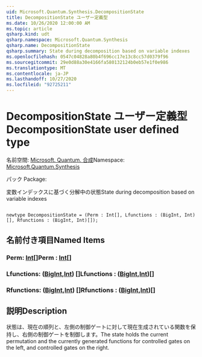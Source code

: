 ```yaml
---
uid: Microsoft.Quantum.Synthesis.DecompositionState
title: DecompositionState ユーザー定義型
ms.date: 10/26/2020 12:00:00 AM
ms.topic: article
qsharp.kind: udt
qsharp.namespace: Microsoft.Quantum.Synthesis
qsharp.name: DecompositionState
qsharp.summary: State during decomposition based on variable indexes
ms.openlocfilehash: 0547c04828a80b4f696cc17e13c8cc57d0379f96
ms.sourcegitcommit: 29e0d88a30e4166fa580132124b0eb57e1f0e986
ms.translationtype: MT
ms.contentlocale: ja-JP
ms.lasthandoff: 10/27/2020
ms.locfileid: "92725211"
---
```

# <a name="decompositionstate-user-defined-type"></a><span data-ttu-id="0164e-102">DecompositionState ユーザー定義型</span><span class="sxs-lookup"><span data-stu-id="0164e-102">DecompositionState user defined type</span></span>

<span data-ttu-id="0164e-103">名前空間: [Microsoft. Quantum. 合成](xref:Microsoft.Quantum.Synthesis)</span><span class="sxs-lookup"><span data-stu-id="0164e-103">Namespace: [Microsoft.Quantum.Synthesis](xref:Microsoft.Quantum.Synthesis)</span></span>

<span data-ttu-id="0164e-104">パック [](https://nuget.org/packages/)</span><span class="sxs-lookup"><span data-stu-id="0164e-104">Package: [](https://nuget.org/packages/)</span></span>


<span data-ttu-id="0164e-105">変数インデックスに基づく分解中の状態</span><span class="sxs-lookup"><span data-stu-id="0164e-105">State during decomposition based on variable indexes</span></span>

```qsharp

newtype DecompositionState = (Perm : Int[], Lfunctions : (BigInt, Int)[], Rfunctions : (BigInt, Int)[]);
```



## <a name="named-items"></a><span data-ttu-id="0164e-106">名前付き項目</span><span class="sxs-lookup"><span data-stu-id="0164e-106">Named Items</span></span>

### <a name="perm--int"></a><span data-ttu-id="0164e-107">Perm: [Int](xref:microsoft.quantum.lang-ref.int)[]</span><span class="sxs-lookup"><span data-stu-id="0164e-107">Perm : [Int](xref:microsoft.quantum.lang-ref.int)[]</span></span>


### <a name="lfunctions--bigintint"></a><span data-ttu-id="0164e-108">Lfunctions: ([BigInt](xref:microsoft.quantum.lang-ref.bigint),[Int](xref:microsoft.quantum.lang-ref.int)) []</span><span class="sxs-lookup"><span data-stu-id="0164e-108">Lfunctions : ([BigInt](xref:microsoft.quantum.lang-ref.bigint),[Int](xref:microsoft.quantum.lang-ref.int))[]</span></span>


### <a name="rfunctions--bigintint"></a><span data-ttu-id="0164e-109">Rfunctions: ([BigInt](xref:microsoft.quantum.lang-ref.bigint),[Int](xref:microsoft.quantum.lang-ref.int)) []</span><span class="sxs-lookup"><span data-stu-id="0164e-109">Rfunctions : ([BigInt](xref:microsoft.quantum.lang-ref.bigint),[Int](xref:microsoft.quantum.lang-ref.int))[]</span></span>



## <a name="description"></a><span data-ttu-id="0164e-110">説明</span><span class="sxs-lookup"><span data-stu-id="0164e-110">Description</span></span>

<span data-ttu-id="0164e-111">状態は、現在の順列と、左側の制御ゲートに対して現在生成されている関数を保持し、右側の制御ゲートを制御します。</span><span class="sxs-lookup"><span data-stu-id="0164e-111">The state holds the current permutation and the currently generated functions for controlled gates on the left, and controlled gates on the right.</span></span>